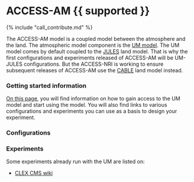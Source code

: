 # <div class="center-icons"> ACCESS-AM {{ supported }} </div>

{% include "call_contribute.md" %}

The ACCESS-AM model is a coupled model between the atmosphere and the land. The atmospheric model component is the [UM model][UM-hive]. The UM model comes by default coupled to the [JULES][JULES-hive] land model. That is why the first configurations and experiments released of ACCESS-AM will be UM-JULES configurations. But the ACCESS-NRI is working to ensure subsequent releases of ACCESS-AM use the [CABLE][CABLE-hive] land model instead.

### Getting started information

[On this page][UMstart], you will find information on how to gain access to the UM model and start using the model. You will also find links to various configurations and experiments you can use as a basis to design your experiment.

### Configurations


### Experiments

Some experiments already run with the UM are listed on:

 - [CLEX CMS wiki][UMexperiments]

[UM-hive]: ../model_components/atmosphere.md#the-unified-model
[JULES-hive]: ../model_components/land.md#jules
[CABLE-hive]: ../model_components/land.md#cable
[UMstart]: http://climate-cms.wikis.unsw.edu.au/Unified_Model
[UMexperiments]: http://climate-cms.wikis.unsw.edu.au/UM_Experiments
